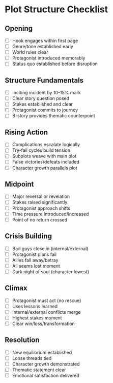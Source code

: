 # Plot Structure Checklist

## Opening
- [ ] Hook engages within first page
- [ ] Genre/tone established early
- [ ] World rules clear
- [ ] Protagonist introduced memorably
- [ ] Status quo established before disruption

## Structure Fundamentals
- [ ] Inciting incident by 10-15% mark
- [ ] Clear story question posed
- [ ] Stakes established and clear
- [ ] Protagonist commits to journey
- [ ] B-story provides thematic counterpoint

## Rising Action
- [ ] Complications escalate logically
- [ ] Try-fail cycles build tension
- [ ] Subplots weave with main plot
- [ ] False victories/defeats included
- [ ] Character growth parallels plot
## Midpoint
- [ ] Major reversal or revelation
- [ ] Stakes raised significantly  
- [ ] Protagonist approach shifts
- [ ] Time pressure introduced/increased
- [ ] Point of no return crossed

## Crisis Building
- [ ] Bad guys close in (internal/external)
- [ ] Protagonist plans fail
- [ ] Allies fall away/betray
- [ ] All seems lost moment
- [ ] Dark night of soul (character lowest)

## Climax
- [ ] Protagonist must act (no rescue)
- [ ] Uses lessons learned
- [ ] Internal/external conflicts merge
- [ ] Highest stakes moment
- [ ] Clear win/loss/transformation

## Resolution
- [ ] New equilibrium established
- [ ] Loose threads tied
- [ ] Character growth demonstrated
- [ ] Thematic statement clear
- [ ] Emotional satisfaction delivered